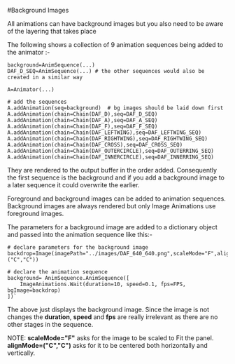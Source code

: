 #Background Images

All animations can have background images but you also need to be aware of the layering that takes place

The following shows a collection of 9 animation sequences being added to the animator :-

    background=AnimSequence(...)
    DAF_D_SEQ=AnimSequence(...) # the other sequences would also be created in a similar way

    A=Animator(...)

    # add the sequences
    A.addAnimation(seq=background)  # bg images should be laid down first
    A.addAnimation(chain=Chain(DAF_D),seq=DAF_D_SEQ)
    A.addAnimation(chain=Chain(DAF_A),seq=DAF_A_SEQ)
    A.addAnimation(chain=Chain(DAF_F),seq=DAF_F_SEQ)
    A.addAnimation(chain=Chain(DAF_LEFTWING),seq=DAF_LEFTWING_SEQ)
    A.addAnimation(chain=Chain(DAF_RIGHTWING),seq=DAF_RIGHTWING_SEQ)
    A.addAnimation(chain=Chain(DAF_CROSS),seq=DAF_CROSS_SEQ)
    A.addAnimation(chain=Chain(DAF_OUTERCIRCLE),seq=DAF_OUTERRING_SEQ)
    A.addAnimation(chain=Chain(DAF_INNERCIRCLE),seq=DAF_INNERRING_SEQ)
    
They are rendered to the output buffer in the order added. Consequently the first sequence is the background and if 
you add a background image to a later sequence it could overwrite the earlier.

Foreground and background images can be added to animation sequences. Background images are always rendered but only 
Image Animations use foreground images.

The parameters for a background image are added to a dictionary object and passed into the animation sequence like 
this:-

    # declare parameters for the background image
    backdrop=Image(imagePath="../images/DAF_640_640.png",scaleMode="F",alignMode=("C","C"))
    
    # declare the animation sequence
    background= AnimSequence.AnimSequence([
        ImageAnimations.Wait(duration=10, speed=0.1, fps=FPS, bgImage=backdrop)
    ])`


The above just displays the background image. Since the image is not changes the **duration**, **speed** and **fps** are really 
irrelevant as there are no other stages in the sequence. 

NOTE: **scaleMode="F"** asks for the image to be scaled to Fit the panel. **alignMode=("C","C")** asks for it to be
centered both horizontally and vertically.
